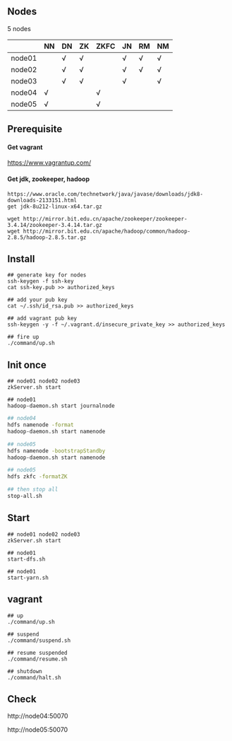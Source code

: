 ## Nodes

5 nodes 

|        | NN   | DN   | ZK   | ZKFC | JN   | RM   | NM   |
| ------ | ---- | ---- | ---- | ---- | ---- | ---- | ---- |
| node01 |      | √    | √    |      | √    | √    | √    |
| node02 |      | √    | √    |      | √    | √    | √    |
| node03 |      | √    | √    |      | √    |      | √    |
| node04 | √    |      |      | √    |      |      |      |
| node05 | √    |      |      | √    |      |      |      |



## Prerequisite

#### Get vagrant

https://www.vagrantup.com/

#### Get jdk, zookeeper, hadoop

```
https://www.oracle.com/technetwork/java/javase/downloads/jdk8-downloads-2133151.html
get jdk-8u212-linux-x64.tar.gz

wget http://mirror.bit.edu.cn/apache/zookeeper/zookeeper-3.4.14/zookeeper-3.4.14.tar.gz
wget http://mirror.bit.edu.cn/apache/hadoop/common/hadoop-2.8.5/hadoop-2.8.5.tar.gz
```



## Install

```
## generate key for nodes
ssh-keygen -f ssh-key
cat ssh-key.pub >> authorized_keys

## add your pub key
cat ~/.ssh/id_rsa.pub >> authorized_keys

## add vagrant pub key
ssh-keygen -y -f ~/.vagrant.d/insecure_private_key >> authorized_keys

## fire up
./command/up.sh
```



## Init once

```
## node01 node02 node03 
zkServer.sh start

## node01
hadoop-daemon.sh start journalnode
```

``` zkServer.sh start
## node04
hdfs namenode -format
hadoop-daemon.sh start namenode

## node05
hdfs namenode -bootstrapStandby
hadoop-daemon.sh start namenode

## node05
hdfs zkfc -formatZK

## then stop all
stop-all.sh
```



## Start

```
## node01 node02 node03 
zkServer.sh start

## node01
start-dfs.sh

## node01
start-yarn.sh
```



## vagrant

``` 
## up
./command/up.sh

## suspend
./command/suspend.sh

## resume suspended
./command/resume.sh

## shutdown
./command/halt.sh
```





## Check

http://node04:50070

http://node05:50070
